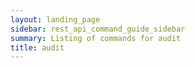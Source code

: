 ```yaml
---
layout: landing_page
sidebar: rest_api_command_guide_sidebar
summary: Listing of commands for audit
title: audit
---
```

